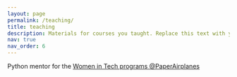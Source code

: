 ```yaml
---
layout: page
permalink: /teaching/
title: teaching
description: Materials for courses you taught. Replace this text with your description.
nav: true
nav_order: 6
---
```


Python mentor for the [Women in Tech programs @PaperAirplanes](https://www.paper-airplanes.org/women-in-tech-wit)